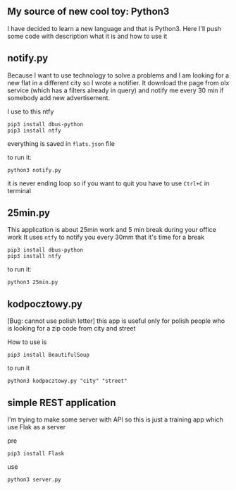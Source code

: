 ## My source of new cool toy: Python3

I have decided to learn a new language and that is Python3.
Here I'll push some code with description what it is and how to use it

## notify.py
Because I want to use technology to solve a problems and I am looking for a new flat in a different city so I wrote a notifier.
It download the page from olx service (which has a filters already in query) and notify me every 30 min if somebody add new advertisement.

I use to this ntfy
```
pip3 install dbus-python
pip3 install ntfy
```
everything is saved in `flats.json` file

to run it:
```
python3 notify.py
```

it is never ending loop so if you want to quit you have to use `Ctrl+C` in terminal

## 25min.py
This application is about 25min work and 5 min break during your office work
It uses `ntfy` to notify you every 30mm that it's time for a break

```
pip3 install dbus-python
pip3 install ntfy
```

to run it:
```
python3 25min.py
```

## kodpocztowy.py
[Bug: cannot use polish letter]
this app is useful only for polish people who is looking for a zip code from city and street

How to use is
```
pip3 install BeautifulSoup
```

to run it
```
python3 kodpocztowy.py "city" "street"
```

## simple REST application
I'm trying to make some server with API so this is just a training app which use Flak as a server

pre
```
pip3 install Flask
```

use
```
python3 server.py
```
